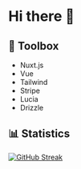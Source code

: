 # Hi there 👋

## 🧰 Toolbox

- Nuxt.js
- Vue
- Tailwind
- Stripe
- Lucia
- Drizzle

## 📊 Statistics

[![GitHub Streak](https://github-readme-streak-stats.herokuapp.com?user=teygeta&theme=vue-dark&hide_border=true&border_radius=5.4)](https://git.io/streak-stats)
